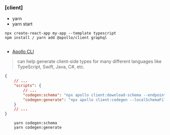 ### [client]

-   yarn
-   yarn start

```shell
npx create-react-app my-app --template typescript
npm install / yarn add @apollo/client graphql


```

-   [Apollo CLI](https://github.com/apollographql/apollo-tooling) 
> can help generate client-side types for many different languages like TypeScript, Swift, Java, C#, etc.

```json
{
    // ...
    "scripts": {
        // ...
        "codegen:schema": "npx apollo client:download-schema --endpoint=http://localhost:9000/api",
        "codegen:generate": "npx apollo client:codegen --localSchemaFile=schema.json --includes=src/**/*.tsx --target=typescript"
    }
    // ...
}
```

```shell
    yarn codegen:schema
    yarn codegen:generate
```
